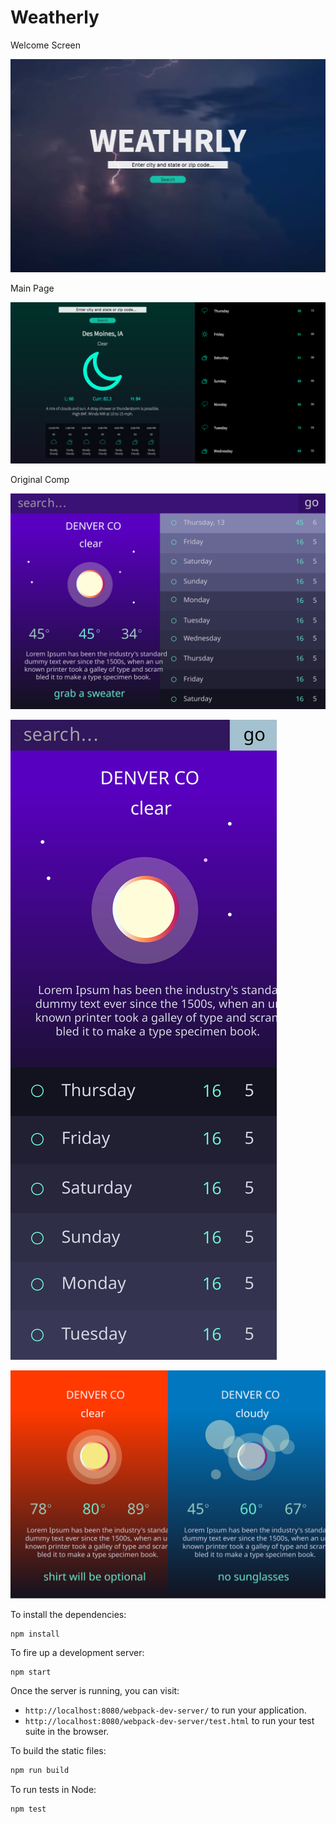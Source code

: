 # Weatherly

Welcome Screen

![Welcome Screen](imagery/1.png)

Main Page

![Main Page](imagery/2.png)

Original Comp

![original comp](imagery/st1.svg)

![original comp](imagery/st2.svg)

![original comp](imagery/st3.svg)

To install the dependencies:

```
npm install
```

To fire up a development server:

```
npm start
```

Once the server is running, you can visit:

* `http://localhost:8080/webpack-dev-server/` to run your application.
* `http://localhost:8080/webpack-dev-server/test.html` to run your test suite in the browser.

To build the static files:

```js
npm run build
```


To run tests in Node:

```js
npm test
```
